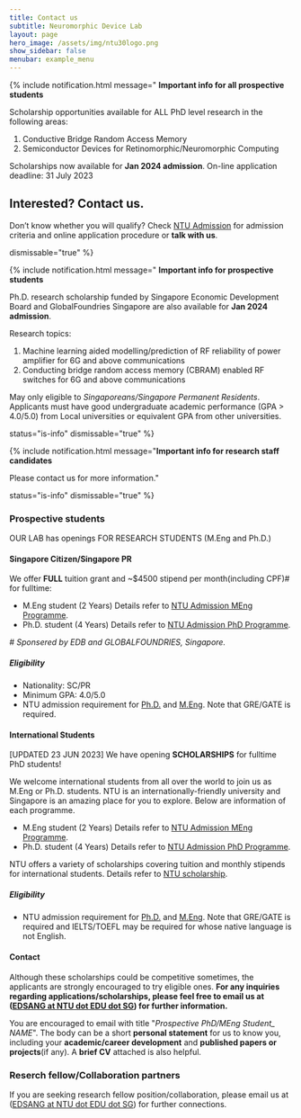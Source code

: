 ```yaml
---
title: Contact us
subtitle: Neuromorphic Device Lab
layout: page
hero_image: /assets/img/ntu30logo.png
show_sidebar: false
menubar: example_menu
---
```


{% include notification.html
message=" **Important info for all prospective students**

Scholarship opportunities available for ALL PhD level research in the following areas:

1. Conductive Bridge Random Access Memory
2. Semiconductor Devices for Retinomorphic/Neuromorphic Computing

Scholarships now available for **Jan 2024 admission**. On-line application deadline: 31 July 2023

## Interested? Contact us.
 
Don’t know whether you will qualify? Check [NTU Admission](https://www.ntu.edu.sg/admissions/graduate/radmissionguide) for admission criteria and online application procedure or **talk with us**.

dismissable="true" %}

{% include notification.html
message=" **Important info for prospective students**

Ph.D. research scholarship funded by Singapore Economic Development Board and GlobalFoundries Singapore are also available for **Jan 2024 admission**.

Research topics:

1. Machine learning aided modelling/prediction of RF reliability of power amplifier for 6G and above communications
2. Conducting bridge random access memory (CBRAM) enabled RF switches for 6G and above communications

May only eligible to *Singaporeans/Singapore Permanent Residents*. Applicants must have good undergraduate academic performance (GPA > 4.0/5.0) from Local universities or equivalent GPA from other universities.

status="is-info"
dismissable="true" %}



{% include notification.html
message="**Important info for research staff candidates**

Please contact us for more information."

status="is-info"
dismissable="true" %}

### Prospective students

OUR LAB has openings FOR RESEARCH STUDENTS (M.Eng and Ph.D.)

#### Singapore Citizen/Singapore PR

We offer **FULL** tuition grant and ~$4500 stipend per month(including CPF)# for fulltime:

* M.Eng student (2 Years) Details refer to [NTU Admission MEng Programme](https://www.ntu.edu.sg/education/graduate-programme/doctor-of-philosophy-(ph.d)-and-master-of-engineering-(m.eng)-programme).
* Ph.D. student (4 Years) Details refer to [NTU Admission PhD Programme](https://www.ntu.edu.sg/education/graduate-programme/eee-doctor-of-philosophy-(ph.d)-programme).

\# *Sponsered by EDB and GLOBALFOUNDRIES, Singapore.*

##### Eligibility

* Nationality: SC/PR
* Minimum GPA: 4.0/5.0
* NTU admission requirement for [Ph.D.](https://www.ntu.edu.sg/education/graduate-programme/eee-doctor-of-philosophy-(ph.d)-programme#admission) and [M.Eng](https://www.ntu.edu.sg/education/graduate-programme/doctor-of-philosophy-(ph.d)-and-master-of-engineering-(m.eng)-programme#admission). Note that GRE/GATE is required.

#### International Students

[UPDATED 23 JUN 2023] We have opening **SCHOLARSHIPS** for fulltime PhD students!

We welcome international students from all over the world to join us as M.Eng or Ph.D. students. NTU is an internationally-friendly university and Singapore is an amazing place for you to explore. Below are information of each programme.

* M.Eng student (2 Years) Details refer to [NTU Admission MEng Programme](https://www.ntu.edu.sg/education/graduate-programme/doctor-of-philosophy-(ph.d)-and-master-of-engineering-(m.eng)-programme).
* Ph.D. student (4 Years) Details refer to [NTU Admission PhD Programme](https://www.ntu.edu.sg/education/graduate-programme/eee-doctor-of-philosophy-(ph.d)-programme).

NTU offers a variety of scholarships covering tuition and monthly stipends for international students. Details refer to [NTU scholarship](https://www.ntu.edu.sg/admissions/graduate/financialmatters/scholarships).

##### Eligibility

* NTU admission requirement for [Ph.D.](https://www.ntu.edu.sg/education/graduate-programme/eee-doctor-of-philosophy-(ph.d)-programme#admission) and [M.Eng](https://www.ntu.edu.sg/education/graduate-programme/doctor-of-philosophy-(ph.d)-and-master-of-engineering-(m.eng)-programme#admission). Note that GRE/GATE is required and IELTS/TOEFL may be required for whose native language is not English.

#### Contact

Although these scholarships could be competitive sometimes, the applicants are strongly encouraged to try eligible ones. **For any inquiries regarding applications/scholarships, please feel free to email us at ([EDSANG at NTU dot EDU dot SG]()) for further information.**  

You are encouraged to email with title "*Prospective PhD/MEng Student_ NAME*". The body can be a short **personal statement** for us to know you, including your **academic/career development** and **published papers or projects**(if any). A **brief CV** attached is also helpful.

### Reserch fellow/Collaboration partners

If you are seeking research fellow position/collaboration, please email us at ([EDSANG at NTU dot EDU dot SG]()) for further connections.
